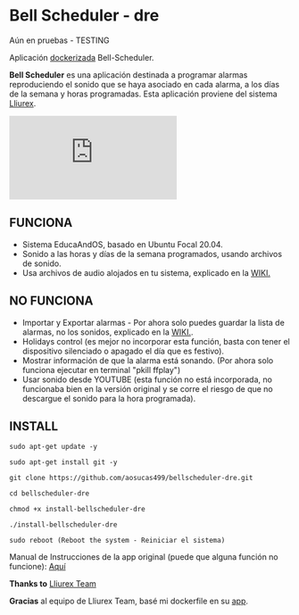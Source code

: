 # Bell Scheduler - dre


Aún en pruebas - TESTING

Aplicación [dockerizada](https://www.docker.com/) Bell-Scheduler. 

**Bell Scheduler** es una aplicación destinada a programar alarmas reproduciendo el sonido que se haya asociado en cada alarma, a los días de la semana y horas programadas.
Esta aplicación proviene del sistema [Lliurex](https://portal.edu.gva.es/lliurex/va/descarregues/).

![](http://wiki.lliurex.net/tiki-download_file.php?fileId=2481&display)

## FUNCIONA
+ Sistema EducaAndOS, basado en Ubuntu Focal 20.04.
+ Sonido a las horas y días de la semana programados, usando archivos de sonido.
+ Usa archivos de audio alojados en tu sistema, explicado en la [WIKI.](https://github.com/aosucas499/bellscheduler-dre/wiki/Usar-archivos-de-audio-con-el-programa)

## NO FUNCIONA

+ Importar y Exportar alarmas - Por ahora solo puedes guardar la lista de alarmas, no los sonidos, explicado en la [WIKI.](https://github.com/aosucas499/bellscheduler-dre/wiki/Usar-archivos-de-audio-con-el-programa).
+ Holidays control (es mejor no incorporar esta función, basta con tener el dispositivo silenciado o apagado el día que es festivo).
+ Mostrar información de que la alarma está sonando. (Por ahora solo funciona ejecutar en terminal "pkill ffplay")
+ Usar sonido desde YOUTUBE (esta función no está incorporada, no funcionaba bien en la versión original y se corre el riesgo de que no descargue el sonido para la hora programada).

## INSTALL

    sudo apt-get update -y
    
    sudo apt-get install git -y

    git clone https://github.com/aosucas499/bellscheduler-dre.git

    cd bellscheduler-dre
    
    chmod +x install-bellscheduler-dre

    ./install-bellscheduler-dre
    
    sudo reboot (Reboot the system - Reiniciar el sistema)


Manual de Instrucciones de la app original (puede que alguna función no funcione): [Aquí](https://github.com/aosucas499/bellscheduler-dre/raw/docker-xenial/manual%20de%20Bell%20Scheduler-alarmas%20del%20cole.pdf)

<b>Thanks to</b> [Lliurex Team](https://portal.edu.gva.es/lliurex/va/) 

<b>Gracias</b> al equipo de Lliurex Team, basé mi dockerfile en su [app](http://wiki.lliurex.net/tiki-index.php?page=Bell+Scheduler).

